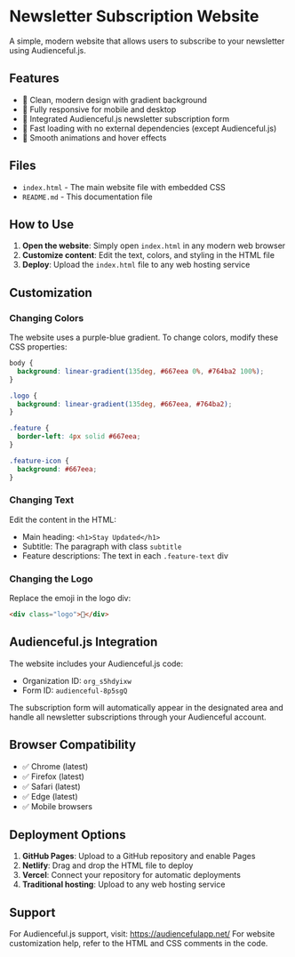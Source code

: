 # Newsletter Subscription Website

A simple, modern website that allows users to subscribe to your newsletter using Audienceful.js.

## Features

- 🎨 Clean, modern design with gradient background
- 📱 Fully responsive for mobile and desktop
- 📧 Integrated Audienceful.js newsletter subscription form
- 🚀 Fast loading with no external dependencies (except Audienceful.js)
- 💫 Smooth animations and hover effects

## Files

- `index.html` - The main website file with embedded CSS
- `README.md` - This documentation file

## How to Use

1. **Open the website**: Simply open `index.html` in any modern web browser
2. **Customize content**: Edit the text, colors, and styling in the HTML file
3. **Deploy**: Upload the `index.html` file to any web hosting service

## Customization

### Changing Colors

The website uses a purple-blue gradient. To change colors, modify these CSS properties:

```css
body {
  background: linear-gradient(135deg, #667eea 0%, #764ba2 100%);
}

.logo {
  background: linear-gradient(135deg, #667eea, #764ba2);
}

.feature {
  border-left: 4px solid #667eea;
}

.feature-icon {
  background: #667eea;
}
```

### Changing Text

Edit the content in the HTML:

- Main heading: `<h1>Stay Updated</h1>`
- Subtitle: The paragraph with class `subtitle`
- Feature descriptions: The text in each `.feature-text` div

### Changing the Logo

Replace the emoji in the logo div:

```html
<div class="logo">📧</div>
```

## Audienceful.js Integration

The website includes your Audienceful.js code:

- Organization ID: `org_s5hdyixw`
- Form ID: `audienceful-8p5sgQ`

The subscription form will automatically appear in the designated area and handle all newsletter subscriptions through your Audienceful account.

## Browser Compatibility

- ✅ Chrome (latest)
- ✅ Firefox (latest)
- ✅ Safari (latest)
- ✅ Edge (latest)
- ✅ Mobile browsers

## Deployment Options

1. **GitHub Pages**: Upload to a GitHub repository and enable Pages
2. **Netlify**: Drag and drop the HTML file to deploy
3. **Vercel**: Connect your repository for automatic deployments
4. **Traditional hosting**: Upload to any web hosting service

## Support

For Audienceful.js support, visit: https://audiencefulapp.net/
For website customization help, refer to the HTML and CSS comments in the code.
